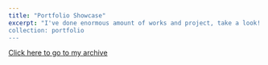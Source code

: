 ```yaml
---
title: "Portfolio Showcase"
excerpt: "I've done enormous amount of works and project, take a look!
collection: portfolio
---
```


<a href="https://saintwy6.github.io/" target="_blank">Click here to go to my archive</a>

